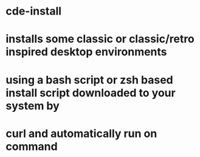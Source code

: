 # cde-install
# installs some classic or classic/retro inspired desktop environments
# using a bash script or zsh based install script downloaded to your system by
# curl and automatically run on command
